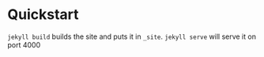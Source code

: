 # Quickstart

``jekyll build`` builds the site and puts it in `_site`.  ``jekyll serve`` will serve it on port 4000
